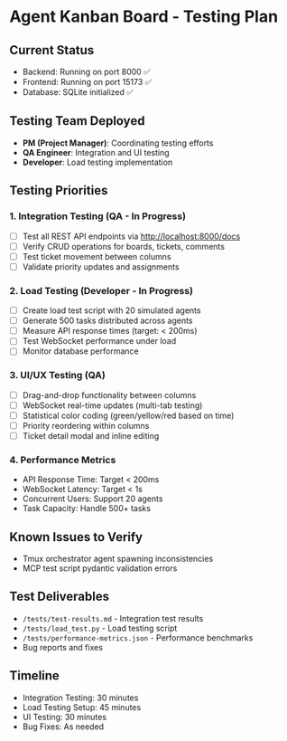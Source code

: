 # Agent Kanban Board - Testing Plan

## Current Status

- Backend: Running on port 8000 ✅
- Frontend: Running on port 15173 ✅
- Database: SQLite initialized ✅

## Testing Team Deployed

- **PM (Project Manager)**: Coordinating testing efforts
- **QA Engineer**: Integration and UI testing
- **Developer**: Load testing implementation

## Testing Priorities

### 1. Integration Testing (QA - In Progress)

- [ ] Test all REST API endpoints via <http://localhost:8000/docs>
- [ ] Verify CRUD operations for boards, tickets, comments
- [ ] Test ticket movement between columns
- [ ] Validate priority updates and assignments

### 2. Load Testing (Developer - In Progress)

- [ ] Create load test script with 20 simulated agents
- [ ] Generate 500 tasks distributed across agents
- [ ] Measure API response times (target: < 200ms)
- [ ] Test WebSocket performance under load
- [ ] Monitor database performance

### 3. UI/UX Testing (QA)

- [ ] Drag-and-drop functionality between columns
- [ ] WebSocket real-time updates (multi-tab testing)
- [ ] Statistical color coding (green/yellow/red based on time)
- [ ] Priority reordering within columns
- [ ] Ticket detail modal and inline editing

### 4. Performance Metrics

- API Response Time: Target < 200ms
- WebSocket Latency: Target < 1s
- Concurrent Users: Support 20 agents
- Task Capacity: Handle 500+ tasks

## Known Issues to Verify

- Tmux orchestrator agent spawning inconsistencies
- MCP test script pydantic validation errors

## Test Deliverables

- `/tests/test-results.md` - Integration test results
- `/tests/load_test.py` - Load testing script
- `/tests/performance-metrics.json` - Performance benchmarks
- Bug reports and fixes

## Timeline

- Integration Testing: 30 minutes
- Load Testing Setup: 45 minutes
- UI Testing: 30 minutes
- Bug Fixes: As needed
